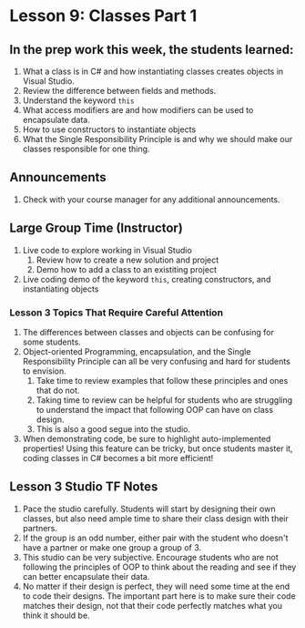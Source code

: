 # Lesson 9: Classes Part 1

## In the prep work this week, the students learned:

1. What a class is in C# and how instantiating classes creates objects in Visual Studio.
1. Review the difference between fields and methods.
1. Understand the keyword `this`
1. What access modifiers are and how modifiers can be used to encapsulate data.
1. How to use constructors to instantiate objects
1. What the Single Responsibility Principle is and why we should make our classes responsible for one thing.

## Announcements

1. Check with your course manager for any additional announcements.

## Large Group Time (Instructor)

1. Live code to explore working in Visual Studio
    1. Review how to create a new solution and project
    1. Demo how to add a class to an existiting project
1. Live coding demo of the keyword `this`, creating constructors, and instantiating objects

### Lesson 3 Topics That Require Careful Attention

1. The differences between classes and objects can be confusing for some students.
1. Object-oriented Programming, encapsulation, and the Single Responsibility Principle can all be very confusing and hard for students to envision.
    1. Take time to review examples that follow these principles and ones that do not.
    1. Taking time to review can be helpful for students who are struggling to understand the impact that following OOP can have on class design.
    1. This is also a good segue into the studio.
1. When demonstrating code, be sure to highlight auto-implemented properties! Using this feature can be tricky, but once students master it, coding classes in C# becomes a bit more efficient!

## Lesson 3 Studio TF Notes

1. Pace the studio carefully. Students will start by designing their own classes, but also need ample time to share their class design with their partners.
1. If the group is an odd number, either pair with the student who doesn't have a partner or make one group a group of 3.
1. This studio can be very subjective. Encourage students who are not following the principles of OOP to think about the reading and see if they can better encapsulate their data.
1. No matter if their design is perfect, they will need some time at the end to code their designs. The important part here is to make sure their code matches their design, not that their code perfectly matches what you think it should be.

